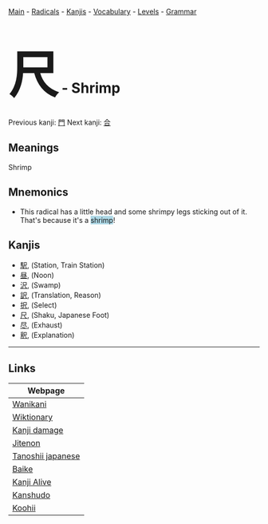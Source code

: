 <style> bigfont {font-size: 100px}</style>
[Main](../README.md) -
[Radicals](../radicals.md) -
[Kanjis](../kanjis.md) -
[Vocabulary](../vocabulary.md) -
[Levels](../levels.md) -
[Grammar](../grammar.md)
# <bigfont> 尺</bigfont> - Shrimp 

Previous kanji: [門](門.md) Next kanji: [合](合.md) 

## Meanings
 Shrimp
## Mnemonics
 * This radical has a little head and some shrimpy legs sticking out of it. That's because it's a <span style="background-color:#ADD8E6"> shrimp</span>!


## Kanjis
 * [駅](../kanjis/駅.md), (Station, Train Station)
* [昼](../kanjis/昼.md), (Noon)
* [沢](../kanjis/沢.md), (Swamp)
* [訳](../kanjis/訳.md), (Translation, Reason)
* [択](../kanjis/択.md), (Select)
* [尺](../kanjis/尺.md), (Shaku, Japanese Foot)
* [尽](../kanjis/尽.md), (Exhaust)
* [釈](../kanjis/釈.md), (Explanation)



---

## Links 

| Webpage |
| --- |
| [Wanikani          ](https://www.wanikani.com/kanji/尺) |
| [Wiktionary        ](https://en.wiktionary.org/wiki/尺) |
| [Kanji damage      ](http://www.kanjidamage.com/kanji/search?utf8=✓&q=尺) |
| [Jitenon           ](https://jitenon.com/kanji/尺) |
| [Tanoshii japanese ](https://www.tanoshiijapanese.com/dictionary/kanji.cfm?k=尺) |
| [Baike             ](https://baike.baidu.com/item/尺) |
| [Kanji Alive       ](https://app.kanjialive.com/尺) |
| [Kanshudo          ](https://www.kanshudo.com/searchmn?q=尺) |
| [Koohii            ](https://kanji.koohii.com/study/kanji/尺) |
